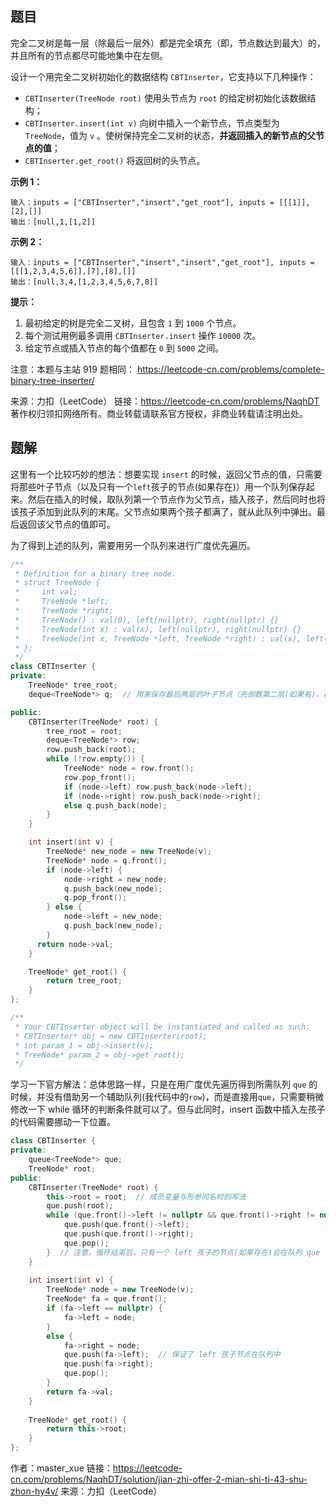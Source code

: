 ## 题目

完全二叉树是每一层（除最后一层外）都是完全填充（即，节点数达到最大）的，并且所有的节点都尽可能地集中在左侧。

设计一个用完全二叉树初始化的数据结构 `CBTInserter`，它支持以下几种操作：

- `CBTInserter(TreeNode root)` 使用头节点为 `root` 的给定树初始化该数据结构；
- `CBTInserter.insert(int v)` 向树中插入一个新节点，节点类型为 `TreeNode`，值为 `v` 。使树保持完全二叉树的状态，**并返回插入的新节点的父节点的值**；
- `CBTInserter.get_root()` 将返回树的头节点。

 



**示例 1：**

```
输入：inputs = ["CBTInserter","insert","get_root"], inputs = [[[1]],[2],[]]
输出：[null,1,[1,2]]
```

**示例 2：**

```
输入：inputs = ["CBTInserter","insert","insert","get_root"], inputs = [[[1,2,3,4,5,6]],[7],[8],[]]
输出：[null,3,4,[1,2,3,4,5,6,7,8]]
```

 

**提示：**

1. 最初给定的树是完全二叉树，且包含 `1` 到 `1000` 个节点。
2. 每个测试用例最多调用 `CBTInserter.insert` 操作 `10000` 次。
3. 给定节点或插入节点的每个值都在 `0` 到 `5000` 之间。



注意：本题与主站 919 题相同： https://leetcode-cn.com/problems/complete-binary-tree-inserter/



来源：力扣（LeetCode）
链接：https://leetcode-cn.com/problems/NaqhDT
著作权归领扣网络所有。商业转载请联系官方授权，非商业转载请注明出处。



## 题解

这里有一个比较巧妙的想法：想要实现 `insert` 的时候，返回父节点的值，只需要将那些叶子节点（以及只有一个`left`孩子的节点(如果存在)）用一个队列保存起来。然后在插入的时候，取队列第一个节点作为父节点，插入孩子，然后同时也将该孩子添加到此队列的末尾。父节点如果两个孩子都满了，就从此队列中弹出。最后返回该父节点的值即可。

为了得到上述的队列，需要用另一个队列来进行广度优先遍历。

```c++
/**
 * Definition for a binary tree node.
 * struct TreeNode {
 *     int val;
 *     TreeNode *left;
 *     TreeNode *right;
 *     TreeNode() : val(0), left(nullptr), right(nullptr) {}
 *     TreeNode(int x) : val(x), left(nullptr), right(nullptr) {}
 *     TreeNode(int x, TreeNode *left, TreeNode *right) : val(x), left(left), right(right) {}
 * };
 */
class CBTInserter {
private:
    TreeNode* tree_root;
    deque<TreeNode*> q;  // 用来保存最后两层的叶子节点（先倒数第二层(如果有)，再最后一层）

public:
    CBTInserter(TreeNode* root) {
        tree_root = root;
        deque<TreeNode*> row;
        row.push_back(root);
        while (!row.empty()) {
            TreeNode* node = row.front();
            row.pop_front();
            if (node->left) row.push_back(node->left);
            if (node->right) row.push_back(node->right);
            else q.push_back(node);
        }
    }

    int insert(int v) {
        TreeNode* new_node = new TreeNode(v);
        TreeNode* node = q.front();
        if (node->left) {
            node->right = new_node;
            q.push_back(new_node);
            q.pop_front();
        } else {
            node->left = new_node;
            q.push_back(new_node);
        }
      return node->val;
    }

    TreeNode* get_root() {
        return tree_root;
    }
};

/**
 * Your CBTInserter object will be instantiated and called as such:
 * CBTInserter* obj = new CBTInserter(root);
 * int param_1 = obj->insert(v);
 * TreeNode* param_2 = obj->get_root();
 */
```



学习一下官方解法：总体思路一样，只是在用广度优先遍历得到所需队列 `que` 的时候，并没有借助另一个辅助队列(我代码中的`row`)，而是直接用`que`，只需要稍微修改一下 while 循环的判断条件就可以了。但与此同时，insert 函数中插入左孩子的代码需要挪动一下位置。

```c++
class CBTInserter {
private:
    queue<TreeNode*> que;
    TreeNode* root;
public:
    CBTInserter(TreeNode* root) {
        this->root = root;  // 成员变量与形参同名时的写法
        que.push(root);
        while (que.front()->left != nullptr && que.front()->right != nullptr) {
            que.push(que.front()->left);
            que.push(que.front()->right);
            que.pop();
        }  // 注意，循环结束后，只有一个 left 孩子的节点(如果存在)会在队列 que 的开头，而 left 孩子节点不在队列中
    }
    
    int insert(int v) {
        TreeNode* node = new TreeNode(v);
        TreeNode* fa = que.front();
        if (fa->left == nullptr) {
            fa->left = node;
        }
        else {
            fa->right = node;
            que.push(fa->left);  // 保证了 left 孩子节点在队列中
            que.push(fa->right);
            que.pop();
        }
        return fa->val;
    }
    
    TreeNode* get_root() {
        return this->root;
    }
};

```

作者：master_xue
链接：https://leetcode-cn.com/problems/NaqhDT/solution/jian-zhi-offer-2-mian-shi-ti-43-shu-zhon-hy4v/
来源：力扣（LeetCode）

